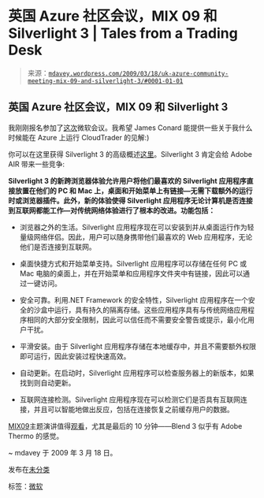 <!--yml

分类：未分类

日期：2024-05-18 06:09:00

-->

# 英国 Azure 社区会议，MIX 09 和 Silverlight 3 | Tales from a Trading Desk

> 来源：[`mdavey.wordpress.com/2009/03/18/uk-azure-community-meeting-mix-09-and-silverlight-3/#0001-01-01`](https://mdavey.wordpress.com/2009/03/18/uk-azure-community-meeting-mix-09-and-silverlight-3/#0001-01-01)

## 英国 Azure 社区会议，MIX 09 和 Silverlight 3

我刚刚报名参加了[这次](http://msdnrss.thecoderblogs.com/2009/03/17/windows-azure-community-meeting-in-the-uk/)微软会议。我希望 James Conard 能提供一些关于我什么时候能在 Azure 上运行 CloudTrader 的见解:)

你可以在这里获得 Silverlight 3 的高级概述[这里](http://silverlight.net/getstarted/silverlight3/default.aspx)。Silverlight 3 肯定会给 Adobe AIR 带来一些竞争:

**Silverlight 3 的新跨浏览器体验允许用户将他们最喜欢的 Silverlight 应用程序直接放置在他们的 PC 和 Mac 上，桌面和开始菜单上有链接—无需下载额外的运行时或浏览器插件。此外，新的体验使得 Silverlight 应用程序无论计算机是否连接到互联网都能工作—对传统网络体验进行了根本的改进。功能包括：**

+   浏览器之外的生活。Silverlight 应用程序现在可以安装到并从桌面运行作为轻量级网络伴侣。因此，用户可以随身携带他们最喜欢的 Web 应用程序，无论他们是否连接到互联网。

+   桌面快捷方式和开始菜单支持。Silverlight 应用程序可以存储在任何 PC 或 Mac 电脑的桌面上，并在开始菜单和应用程序文件夹中有链接，因此可以通过一键访问。

+   安全可靠。利用.NET Framework 的安全特性，Silverlight 应用程序在一个安全的沙盒中运行，具有持久的隔离存储。这些应用程序具有与传统网络应用程序相同的大部分安全限制，因此可以信任而不需要安全警告或提示，最小化用户干扰。

+   平滑安装。由于 Silverlight 应用程序存储在本地缓存中，并且不需要额外权限即可运行，因此安装过程快速高效。

+   自动更新。在启动时，Silverlight 应用程序可以检查服务器上的新版本，如果找到则自动更新。

+   互联网连接检测。Silverlight 应用程序现在可以检测它们是否具有互联网连接，并且可以智能地做出反应，包括在连接恢复之前缓存用户的数据。

[MIX09](http://www.microsoft.com/presspass/events/mix/imageGallery.aspx)主题演讲值得[观看](http://www.microsoft.com/presspass/events/mix/videoGallery.aspx)，尤其是最后的 10 分钟——Blend 3 似乎有 Adobe Thermo 的感觉。

~ mdavey 于 2009 年 3 月 18 日。

发布在[未分类](https://mdavey.wordpress.com/category/uncategorized/)

标签：[微软](https://mdavey.wordpress.com/tag/microsoft/)
